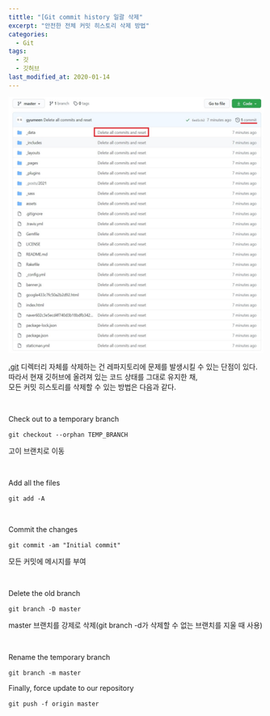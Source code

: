 ```yaml
---
tittle: "[Git commit history 일괄 삭제"
excerpt: "안전한 전체 커밋 히스토리 삭제 방법"
categories:
  - Git
tags:
  - 깃
  - 깃허브
last_modified_at: 2020-01-14
---
```


![](https://github.com/gyumeen/blog-images/blob/main/2021/01/Delete%20commits%20history/1.jpg?raw=true)

<U>.git</U> 디렉터리 자체를 삭제하는 건 레파지토리에 문제를 발생시킬 수 있는 단점이 있다.  
따라서 현재 깃허브에 올려져 있는 코드 상태를 그대로 유지한 채,  
모든 커밋 히스토리를 삭제할 수 있는 방법은 다음과 같다.

<br/>

Check out to a temporary branch  

```
git checkout --orphan TEMP_BRANCH
```

고이 브랜치로 이동

<br/>

Add all the files

```
git add -A
```

<br/>

Commit the changes  

```
git commit -am "Initial commit"
```

모든 커밋에 메시지를 부여

<br/>

Delete the old branch

```
git branch -D master
```

master 브랜치를 강제로 삭제(git branch -d가 삭제할 수 없는 브랜치를 지울 때 사용)

<br/>

Rename the temporary branch  

```
git branch -m master
```

Finally, force update to our repository  

```
git push -f origin master
```

